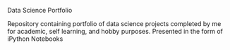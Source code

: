Data Science Portfolio

Repository containing portfolio of data science projects completed by me for academic, self learning, and hobby purposes. Presented in the form of iPython Notebooks
